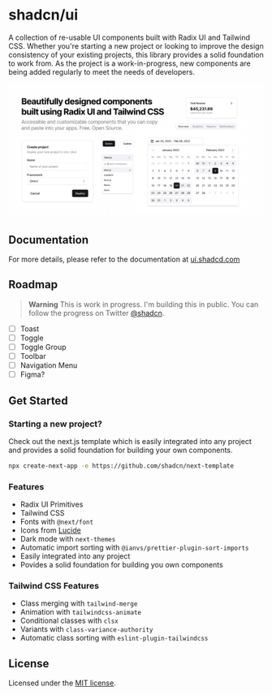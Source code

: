 # shadcn/ui

A collection of re-usable UI components built with Radix UI and Tailwind CSS. Whether you're starting a new project or looking to improve the design consistency of your existing projects, this library provides a solid foundation to work from. As the project is a work-in-progress, new components are being added regularly to meet the needs of developers.


![hero](apps/www/public/og.jpg)

## Documentation
For more details, please refer to the documentation at [ui.shadcd.com](https://ui.shadcn.com/ "official website")

## Roadmap

> **Warning**
> This is work in progress. I'm building this in public. You can follow the progress on Twitter [@shadcn](https://twitter.com/shadcn "shadcn twitter").

- [ ] Toast
- [ ] Toggle
- [ ] Toggle Group
- [ ] Toolbar
- [ ] Navigation Menu
- [ ] Figma?

## Get Started

### Starting a new project?

Check out the next.js template which is easily integrated into any project and provides a
solid foundation for building your own components.
```bash
npx create-next-app -e https://github.com/shadcn/next-template
```

### Features

- Radix UI Primitives
- Tailwind CSS
- Fonts with `@next/font`
- Icons from [Lucide](https://lucide.dev)
- Dark mode with `next-themes`
- Automatic import sorting with `@ianvs/prettier-plugin-sort-imports`
- Easily integrated into any project
- Povides a solid foundation for building you own components

### Tailwind CSS Features

- Class merging with `tailwind-merge`
- Animation with `tailwindcss-animate`
- Conditional classes with `clsx`
- Variants with `class-variance-authority`
- Automatic class sorting with `eslint-plugin-tailwindcss`


## License

Licensed under the [MIT license](https://github.com/shadcn/ui/blob/main/LICENSE.md).
